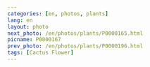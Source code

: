 ```yaml
---
categories: [en, photos, plants]
lang: en
layout: photo
next_photo: /en/photos/plants/P0000165.html
picname: P0000167
prev_photo: /en/photos/plants/P0000196.html
tags: [Cactus Flower]
---
```

